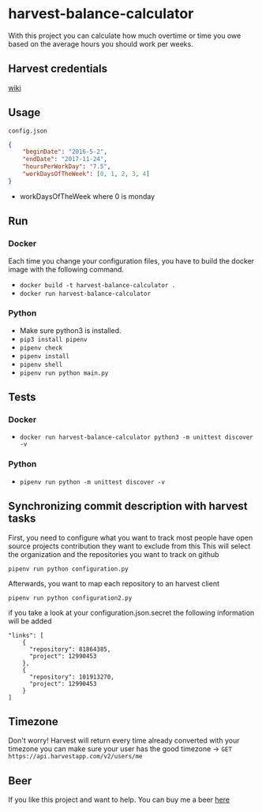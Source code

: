 # harvest-balance-calculator

With this project you can calculate how much overtime or time you owe based on the average hours you should work per weeks.

## Harvest credentials
[wiki](https://github.com/wilau2/harvest-balance-calculator/wiki/Setting-up-harvest-credentials)

## Usage

`config.json`
```json
{
    "beginDate": "2016-5-2",
    "endDate": "2017-11-24",
    "hoursPerWorkDay": "7.5",
    "workDaysOfTheWeek": [0, 1, 2, 3, 4]
}
```
- workDaysOfTheWeek where 0 is monday

## Run 
### Docker
Each time you change your configuration files, you have to build the docker image with the following command.
- `docker build -t harvest-balance-calculator .`
- `docker run harvest-balance-calculator`

### Python

- Make sure python3 is installed.
- `pip3 install pipenv`
- `pipenv check`
- `pipenv install`
- `pipenv shell`
- `pipenv run python main.py`

## Tests
### Docker
- `docker run harvest-balance-calculator python3 -m unittest discover -v`
### Python
- `pipenv run python -m unittest discover -v`


## Synchronizing commit description with harvest tasks

First, you need to configure what you want to track
most people have open source projects contribution they want to exclude from this
This will select the organization and the repositories you want to track on github

```
pipenv run python configuration.py
```

Afterwards, you want to map each repository to an harvest client

```
pipenv run python configuration2.py
```
if you take a look at your configuration.json.secret the following information will be added
```
"links": [
    {
      "repository": 81864385,
      "project": 12990453
    },
    {
      "repository": 101913270,
      "project": 12990453
    }
]
```



## Timezone
Don't worry! Harvest will return every time already converted with your timezone
you can make sure your user has the good timezone ->  `GET https://api.harvestapp.com/v2/users/me`

## Beer
If you like this project and want to help. You can buy me a beer [here](https://www.paypal.me/williamlauze)
